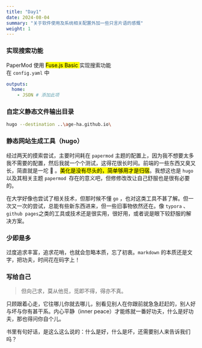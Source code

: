 ```yaml
---
title: "Day1"
date: 2024-08-04
summary: "关于软件使用及系统相关配置外加一些只言片语的感慨"
weight: 1
---
```



### 实现搜索功能

PaperMod 使用 <mark> Fuse.js Basic </mark> 实现搜索功能  
在 `config.yaml` 中
``` yaml
outputs:
  home:
    - JSON # 添加此项
``` 

### 自定义静态文件输出目录

``` bash
hugo --destination ..\age-ha.github.io\
```


### 静态网站生成工具（hugo）

经过两天的摸索尝试，主要时间耗在 `papermod` 主题的配置上，因为我不想要太多我不需要的配置，然后我就一个个测试，这得花很长时间。前端的一些东西又臭又长，简直就是一坨 💩 。<mark>美化是没有尽头的，简单够用才是归宿</mark>。我想这也是 `hugo` 以及其相关主题 `papermod `存在的意义吧，但修修改改让自己舒服也是很有必要的。

在大学好像也尝试了相关技术，但那时候不懂 `go` ，也对这类工具不甚了解。但一次又一次的尝试，总能有些新东西进来，但一些旧事物依然还在。像 `typora` 、`github pages`之类的工具或技术还是很实用，很好用，或者说是眼下较舒服的解决方案。

### 少即是多

过度追求丰富，追求花哨，也就会忽略本质，忘了初衷。`markdown` 的本质还是文字，把功夫，时间花在码字上！

### 写给自己

> 但向己求，莫从他觅，觅即不得，得亦不真。

只顾跟着心走，它往哪儿你就去哪儿，别看见别人在你跟前就急急赶赶的，别人好与坏与你有甚干系。内心平静（inner peace）才能练就一番好功夫，什么是好功夫，那也得问你自个儿。

书里有句好话，是这么这么说的：什么是好，什么是坏，还需要别人来告诉我们吗？

